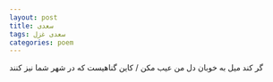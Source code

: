 ```yaml
---
layout: post
title: سعدی
tags: سعدی غزل
categories: poem
---
```


گر کند میل به خوبان دل من عیب مکن / کاین گناهیست که در شهر شما نیز کنند
